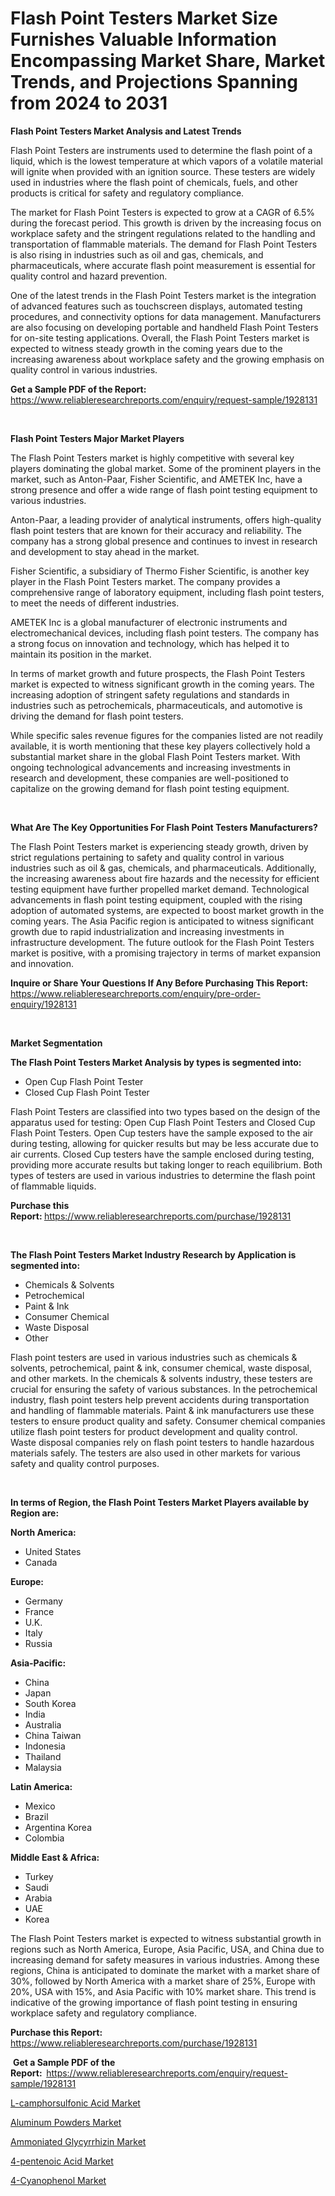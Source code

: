 <p><h1>Flash Point Testers Market Size Furnishes Valuable Information Encompassing Market Share, Market Trends, and Projections Spanning from 2024 to 2031</h1></p><p><strong>Flash Point Testers Market Analysis and Latest Trends</strong></p>
<p><p>Flash Point Testers are instruments used to determine the flash point of a liquid, which is the lowest temperature at which vapors of a volatile material will ignite when provided with an ignition source. These testers are widely used in industries where the flash point of chemicals, fuels, and other products is critical for safety and regulatory compliance.</p><p>The market for Flash Point Testers is expected to grow at a CAGR of 6.5% during the forecast period. This growth is driven by the increasing focus on workplace safety and the stringent regulations related to the handling and transportation of flammable materials. The demand for Flash Point Testers is also rising in industries such as oil and gas, chemicals, and pharmaceuticals, where accurate flash point measurement is essential for quality control and hazard prevention.</p><p>One of the latest trends in the Flash Point Testers market is the integration of advanced features such as touchscreen displays, automated testing procedures, and connectivity options for data management. Manufacturers are also focusing on developing portable and handheld Flash Point Testers for on-site testing applications. Overall, the Flash Point Testers market is expected to witness steady growth in the coming years due to the increasing awareness about workplace safety and the growing emphasis on quality control in various industries.</p></p>
<p><strong>Get a Sample PDF of the Report:&nbsp;</strong> <a href="https://www.reliableresearchreports.com/enquiry/request-sample/1928131">https://www.reliableresearchreports.com/enquiry/request-sample/1928131</a></p>
<p>&nbsp;</p>
<p><strong>Flash Point Testers Major Market Players</strong></p>
<p><p>The Flash Point Testers market is highly competitive with several key players dominating the global market. Some of the prominent players in the market, such as Anton-Paar, Fisher Scientific, and AMETEK Inc, have a strong presence and offer a wide range of flash point testing equipment to various industries.</p><p>Anton-Paar, a leading provider of analytical instruments, offers high-quality flash point testers that are known for their accuracy and reliability. The company has a strong global presence and continues to invest in research and development to stay ahead in the market.</p><p>Fisher Scientific, a subsidiary of Thermo Fisher Scientific, is another key player in the Flash Point Testers market. The company provides a comprehensive range of laboratory equipment, including flash point testers, to meet the needs of different industries.</p><p>AMETEK Inc is a global manufacturer of electronic instruments and electromechanical devices, including flash point testers. The company has a strong focus on innovation and technology, which has helped it to maintain its position in the market.</p><p>In terms of market growth and future prospects, the Flash Point Testers market is expected to witness significant growth in the coming years. The increasing adoption of stringent safety regulations and standards in industries such as petrochemicals, pharmaceuticals, and automotive is driving the demand for flash point testers.</p><p>While specific sales revenue figures for the companies listed are not readily available, it is worth mentioning that these key players collectively hold a substantial market share in the global Flash Point Testers market. With ongoing technological advancements and increasing investments in research and development, these companies are well-positioned to capitalize on the growing demand for flash point testing equipment.</p></p>
<p>&nbsp;</p>
<p><strong>What Are The Key Opportunities For Flash Point Testers Manufacturers?</strong></p>
<p><p>The Flash Point Testers market is experiencing steady growth, driven by strict regulations pertaining to safety and quality control in various industries such as oil & gas, chemicals, and pharmaceuticals. Additionally, the increasing awareness about fire hazards and the necessity for efficient testing equipment have further propelled market demand. Technological advancements in flash point testing equipment, coupled with the rising adoption of automated systems, are expected to boost market growth in the coming years. The Asia Pacific region is anticipated to witness significant growth due to rapid industrialization and increasing investments in infrastructure development. The future outlook for the Flash Point Testers market is positive, with a promising trajectory in terms of market expansion and innovation.</p></p>
<p><strong>Inquire or Share Your Questions If Any Before Purchasing This Report:</strong> <a href="https://www.reliableresearchreports.com/enquiry/pre-order-enquiry/1928131">https://www.reliableresearchreports.com/enquiry/pre-order-enquiry/1928131</a></p>
<p>&nbsp;</p>
<p><strong>Market Segmentation</strong></p>
<p><strong>The Flash Point Testers Market Analysis by types is segmented into:</strong></p>
<p><ul><li>Open Cup Flash Point Tester</li><li>Closed Cup Flash Point Tester</li></ul></p>
<p><p>Flash Point Testers are classified into two types based on the design of the apparatus used for testing: Open Cup Flash Point Testers and Closed Cup Flash Point Testers. Open Cup testers have the sample exposed to the air during testing, allowing for quicker results but may be less accurate due to air currents. Closed Cup testers have the sample enclosed during testing, providing more accurate results but taking longer to reach equilibrium. Both types of testers are used in various industries to determine the flash point of flammable liquids.</p></p>
<p><strong>Purchase this Report:&nbsp;</strong><a href="https://www.reliableresearchreports.com/purchase/1928131">https://www.reliableresearchreports.com/purchase/1928131</a></p>
<p>&nbsp;</p>
<p><strong>The Flash Point Testers Market Industry Research by Application is segmented into:</strong></p>
<p><ul><li>Chemicals & Solvents</li><li>Petrochemical</li><li>Paint & Ink</li><li>Consumer Chemical</li><li>Waste Disposal</li><li>Other</li></ul></p>
<p><p>Flash point testers are used in various industries such as chemicals & solvents, petrochemical, paint & ink, consumer chemical, waste disposal, and other markets. In the chemicals & solvents industry, these testers are crucial for ensuring the safety of various substances. In the petrochemical industry, flash point testers help prevent accidents during transportation and handling of flammable materials. Paint & ink manufacturers use these testers to ensure product quality and safety. Consumer chemical companies utilize flash point testers for product development and quality control. Waste disposal companies rely on flash point testers to handle hazardous materials safely. The testers are also used in other markets for various safety and quality control purposes.</p></p>
<p>&nbsp;</p>
<p><strong>In terms of Region, the Flash Point Testers Market Players available by Region are:</strong></p>
<p>
    <p> <strong> North America: </strong>
        <ul>
            <li>United States</li>
            <li>Canada</li>
        </ul>
        </p> 
    <p> <strong> Europe: </strong>
        <ul>
            <li>Germany</li>
            <li>France</li>
            <li>U.K.</li>
            <li>Italy</li>
            <li>Russia</li>
        </ul>
        </p> 
    <p> <strong> Asia-Pacific: </strong>
        <ul>
            <li>China</li>
            <li>Japan</li>
            <li>South Korea</li>
            <li>India</li>
            <li>Australia</li>
            <li>China Taiwan</li>
            <li>Indonesia</li>
            <li>Thailand</li>
            <li>Malaysia</li>
        </ul>
        </p> 
    <p> <strong> Latin America: </strong>
        <ul>
            <li>Mexico</li>
            <li>Brazil</li>
            <li>Argentina Korea</li>
            <li>Colombia</li>
        </ul>
        </p> 
    <p> <strong> Middle East & Africa: </strong>
        <ul>
            <li>Turkey</li>
            <li>Saudi</li>
            <li>Arabia</li>
            <li>UAE</li>
            <li>Korea</li>
        </ul>
    </p>
    </p>
<p><p>The Flash Point Testers market is expected to witness substantial growth in regions such as North America, Europe, Asia Pacific, USA, and China due to increasing demand for safety measures in various industries. Among these regions, China is anticipated to dominate the market with a market share of 30%, followed by North America with a market share of 25%, Europe with 20%, USA with 15%, and Asia Pacific with 10% market share. This trend is indicative of the growing importance of flash point testing in ensuring workplace safety and regulatory compliance.</p></p>
<p><strong>Purchase this Report: </strong><a href="https://www.reliableresearchreports.com/purchase/1928131">https://www.reliableresearchreports.com/purchase/1928131</a></p>
<p>&nbsp;<strong>Get a Sample PDF of the Report:&nbsp;&nbsp;</strong><a href="https://www.reliableresearchreports.com/enquiry/request-sample/1928131">https://www.reliableresearchreports.com/enquiry/request-sample/1928131</a></p>
<p><strong></strong></p>
<p><p><a href="https://angry-finch-aaf.notion.site/L-camphorsulfonic-Acid-Market-A-Comprehensive-Report-of-its-Market-Share-Growth-Trends-2024-203-760adb9c6fb54a79ba719c98132752a6">L-camphorsulfonic Acid Market</a></p><p><a href="https://view.publitas.com/reportprime-1/aluminum-powders-market-analysis-and-market-size-global-industry-overview-market-segmentation-and-forecast-2024-to-2031/">Aluminum Powders Market</a></p><p><a href="https://view.publitas.com/reportprime-1/ammoniated-glycyrrhizin-market-provides-detailed-segmentation-of-this-market-based-on-type-application-and-region-and-forecast-for-the-period-from-2024-2031/">Ammoniated Glycyrrhizin Market</a></p><p><a href="https://faithful-glue-af3.notion.site/4-pentenoic-Acid-Market-Size-Furnishes-Valuable-Information-Encompassing-Market-Share-Market-Trends-18d2d0d901fd4a059a32d7cd15212962">4-pentenoic Acid Market</a></p><p><a href="https://chivalrous-flock-a86.notion.site/4-Cyanophenol-Market-Offers-Provide-Insightful-Data-for-the-Time-Period-from-2024-to-2031-and-also-P-91a4dad27d9143069b13662e3113613a">4-Cyanophenol Market</a></p></p>